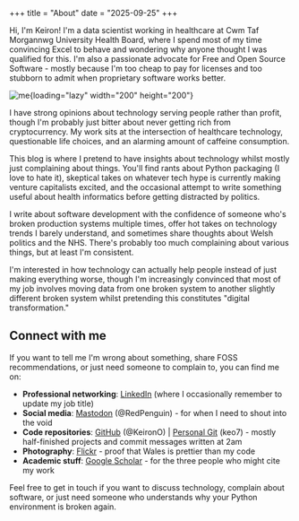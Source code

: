 +++
title = "About"
date = "2025-09-25"
+++

Hi, I'm Keiron! I'm a data scientist working in healthcare at Cwm Taf Morgannwg University Health Board, where I spend most of my time convincing Excel to behave and wondering why anyone thought I was qualified for this. I'm also a passionate advocate for Free and Open Source Software - mostly because I'm too cheap to pay for licenses and too stubborn to admit when proprietary software works better.

![me](/images/keiron-profile.png "Profile photo of Keiron O'Shea"){loading="lazy" width="200" height="200"}

I have strong opinions about technology serving people rather than profit, though I'm probably just bitter about never getting rich from cryptocurrency. My work sits at the intersection of healthcare technology, questionable life choices, and an alarming amount of caffeine consumption.

This blog is where I pretend to have insights about technology whilst mostly just complaining about things. You'll find rants about Python packaging (I love to hate it), skeptical takes on whatever tech hype is currently making venture capitalists excited, and the occasional attempt to write something useful about health informatics before getting distracted by politics.

I write about software development with the confidence of someone who's broken production systems multiple times, offer hot takes on technology trends I barely understand, and sometimes share thoughts about Welsh politics and the NHS. There's probably too much complaining about various things, but at least I'm consistent.

I'm interested in how technology can actually help people instead of just making everything worse, though I'm increasingly convinced that most of my job involves moving data from one broken system to another slightly different broken system whilst pretending this constitutes "digital transformation."

## Connect with me

If you want to tell me I'm wrong about something, share FOSS recommendations, or just need someone to complain to, you can find me on:

- **Professional networking**: [LinkedIn](https://www.linkedin.com/in/keirono/) (where I occasionally remember to update my job title)
- **Social media**: [Mastodon](https://mastodon.social/@redpenguin) (@RedPenguin) - for when I need to shout into the void
- **Code repositories**: [GitHub](https://github.com/KeironO) (@KeironO) | [Personal Git](https://git.keiron.xyz) (keo7) - mostly half-finished projects and commit messages written at 2am
- **Photography**: [Flickr](https://www.flickr.com/photos/163253992@N05/) - proof that Wales is prettier than my code
- **Academic stuff**: [Google Scholar](https://scholar.google.com/citations?user=YOUR_ID) - for the three people who might cite my work

Feel free to get in touch if you want to discuss technology, complain about software, or just need someone who understands why your Python environment is broken again.
